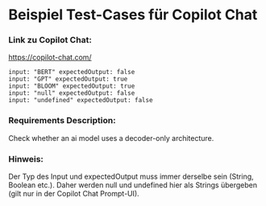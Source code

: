 # Beispiel Test-Cases für Copilot Chat

### Link zu Copilot Chat:
https://copilot-chat.com/

````
input: "BERT" expectedOutput: false
input: "GPT" expectedOutput: true
input: "BLOOM" expectedOutput: true
input: "null" expectedOutput: false
input: "undefined" expectedOutput: false
````
### Requirements Description:
Check whether an ai model uses a decoder-only architecture.

### Hinweis:
Der Typ des Input und expectedOutput muss immer derselbe sein (String, Boolean etc.).
Daher werden null und undefined hier als Strings übergeben (gilt nur in der Copilot Chat Prompt-UI).
